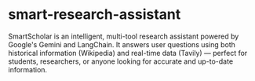 # smart-research-assistant
SmartScholar is an intelligent, multi-tool research assistant powered by Google's Gemini and LangChain. It answers user questions using both historical information (Wikipedia) and real-time data (Tavily) — perfect for students, researchers, or anyone looking for accurate and up-to-date information.
